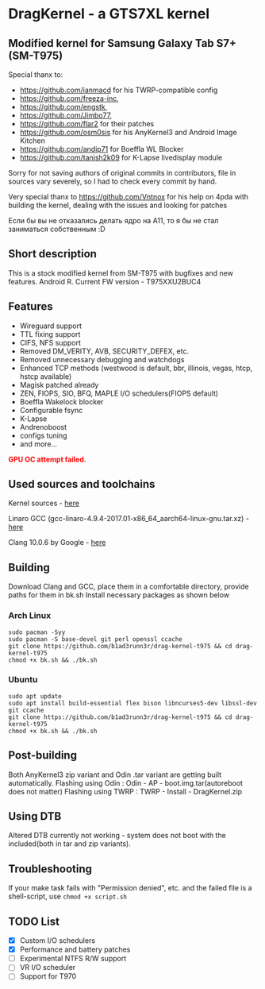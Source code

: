 # **DragKernel - a GTS7XL kernel**

## Modified kernel for Samsung Galaxy Tab S7+(SM-T975)  
Special thanx to:
* https://github.com/ianmacd for his TWRP-compatible config
* https://github.com/freeza-inc,
* https://github.com/engstk,
* https://github.com/Jimbo77,
* https://github.com/flar2 for their patches
* https://github.com/osm0sis for his AnyKernel3 and Android Image Kitchen
* https://github.com/andip71 for Boeffla WL Blocker
* https://github.com/tanish2k09 for K-Lapse livedisplay module

Sorry for not saving authors of original commits in contributors, file in sources vary severely, so I had to check every commit by hand.

Very special thanx to https://github.com/Vntnox for his help on 4pda with building the kernel, dealing with the issues and looking for patches

Если бы вы не отказались делать ядро на A11, то я бы не стал заниматься собственным :D

## Short description
This is a stock modified kernel from SM-T975 with bugfixes and new features. Android R. Current FW version - T975XXU2BUC4

## Features
* Wireguard support
* TTL fixing support
* CIFS, NFS support
* Removed DM_VERITY, AVB, SECURITY_DEFEX, etc.
* Removed unnecessary debugging and watchdogs
* Enhanced TCP methods (westwood is default, bbr, illinois, vegas, htcp, hstcp available)
* Magisk patched already
* ZEN, FIOPS, SIO, BFQ, MAPLE I/O schedulers(FIOPS default)
* Boeffla Wakelock blocker
* Configurable fsync
* K-Lapse
* Andrenoboost
* configs tuning
* and more...

<span style="color:red">**GPU OC attempt failed.** </span>

## Used sources and toolchains
Kernel sources - [here](https://opensource.samsung.com/uploadSearch?searchValue=SM-T975)

Linaro GCC (gcc-linaro-4.9.4-2017.01-x86_64_aarch64-linux-gnu.tar.xz) - [here](https://releases.linaro.org/components/toolchain/binaries/4.9-2017.01/aarch64-linux-gnu/)

Clang 10.0.6 by Google - [here](https://android.googlesource.com/platform/prebuilts/clang/host/linux-x86/+/refs/heads/android11-dev/clang-r377782d/)

## Building
Download Clang and GCC, place them in a comfortable directory, provide paths for them in bk.sh
Install necessary packages as shown below

### Arch Linux

```
sudo pacman -Syy
sudo pacman -S base-devel git perl openssl ccache
git clone https://github.com/b1ad3runn3r/drag-kernel-t975 && cd drag-kernel-t975
chmod +x bk.sh && ./bk.sh
```
### Ubuntu
```
sudo apt update
sudo apt install build-essential flex bison libncurses5-dev libssl-dev git ccache
git clone https://github.com/b1ad3runn3r/drag-kernel-t975 && cd drag-kernel-t975
chmod +x bk.sh && ./bk.sh
```
## Post-building
Both AnyKernel3 zip variant and Odin .tar variant are getting built automatically.
Flashing using Odin : Odin - AP - boot.img.tar(autoreboot does not matter)
Flashing using TWRP : TWRP - Install - DragKernel.zip

## Using DTB
Altered DTB currently not working - system does not boot with the included(both in tar and zip variants).

## Troubleshooting
If your make task fails with "Permission denied", etc. and the failed file is a shell-script, use ```chmod +x script.sh```

## TODO List
- [X] Custom I/O schedulers
- [X] Performance and battery patches
- [ ] Experimental NTFS R/W support
- [ ] VR I/O scheduler
- [ ] Support for T970